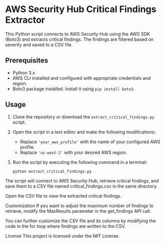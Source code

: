 # AWS Security Hub Critical Findings Extractor

This Python script connects to AWS Security Hub using the AWS SDK (Boto3) and extracts critical findings. The findings are filtered based on severity and saved to a CSV file.

## Prerequisites

- Python 3.x
- AWS CLI installed and configured with appropriate credentials and region.
- Boto3 package installed. Install it using `pip install boto3`.

## Usage

1. Clone the repository or download the `extract_critical_findings.py` script.

2. Open the script in a text editor and make the following modifications:

   - Replace `'your_aws_profile'` with the name of your configured AWS profile.
   - Replace `'us-west-2'` with your desired AWS region.

3. Run the script by executing the following command in a terminal:

   ```bash
   python extract_critical_findings.py
The script will connect to AWS Security Hub, retrieve critical findings, and save them to a CSV file named critical_findings.csv in the same directory.

Open the CSV file to view the extracted critical findings.

Customization
If you want to adjust the maximum number of findings to retrieve, modify the MaxResults parameter in the get_findings API call.

You can further customize the CSV file and its columns by modifying the code in the for loop where findings are written to the CSV.

License
This project is licensed under the MIT License.
